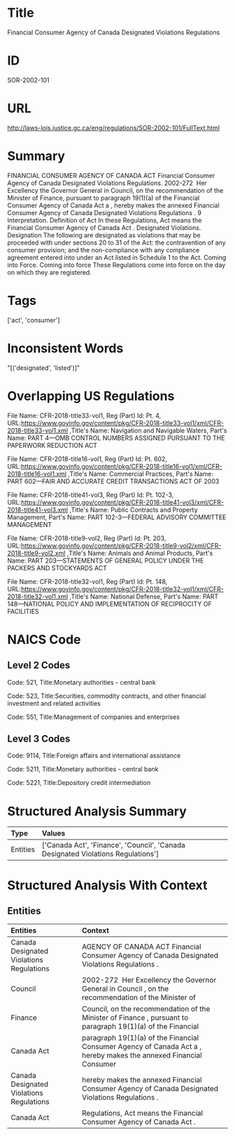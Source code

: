 # Title
Financial Consumer Agency of Canada Designated Violations Regulations


# ID
SOR-2002-101

# URL
http://laws-lois.justice.gc.ca/eng/regulations/SOR-2002-101/FullText.html


# Summary
FINANCIAL CONSUMER AGENCY OF CANADA ACT Financial Consumer Agency of Canada Designated Violations Regulations.
2002-272  Her Excellency the Governor General in Council, on the recommendation of the Minister of Finance, pursuant to paragraph 19(1)(a) of the  Financial Consumer Agency of Canada Act a , hereby makes the annexed  Financial Consumer Agency of Canada Designated Violations Regulations .
9 Interpretation.
Definition of Act In these Regulations,  Act  means the  Financial Consumer Agency of Canada Act .
Designated Violations.
Designation The following are designated as violations that may be proceeded with under sections 20 to 31 of the Act: the contravention of any consumer provision; and the non-compliance with any compliance agreement entered into under an Act listed in Schedule 1 to the Act. Coming into Force.
Coming into force These Regulations come into force on the day on which they are registered.


# Tags
['act', 'consumer']


# Inconsistent Words
"[('designated', 'listed')]"


# Overlapping US Regulations
File Name: CFR-2018-title33-vol1, Reg (Part) Id: Pt. 4, URL:https://www.govinfo.gov/content/pkg/CFR-2018-title33-vol1/xml/CFR-2018-title33-vol1.xml
,Title's Name: Navigation and Navigable Waters, Part's Name: PART 4—OMB CONTROL NUMBERS ASSIGNED PURSUANT TO THE PAPERWORK REDUCTION ACT

File Name: CFR-2018-title16-vol1, Reg (Part) Id: Pt. 602, URL:https://www.govinfo.gov/content/pkg/CFR-2018-title16-vol1/xml/CFR-2018-title16-vol1.xml
,Title's Name: Commercial Practices, Part's Name: PART 602—FAIR AND ACCURATE CREDIT TRANSACTIONS ACT OF 2003

File Name: CFR-2018-title41-vol3, Reg (Part) Id: Pt. 102-3, URL:https://www.govinfo.gov/content/pkg/CFR-2018-title41-vol3/xml/CFR-2018-title41-vol3.xml
,Title's Name: Public Contracts and Property Management, Part's Name: PART 102-3—FEDERAL ADVISORY COMMITTEE MANAGEMENT

File Name: CFR-2018-title9-vol2, Reg (Part) Id: Pt. 203, URL:https://www.govinfo.gov/content/pkg/CFR-2018-title9-vol2/xml/CFR-2018-title9-vol2.xml
,Title's Name: Animals and Animal Products, Part's Name: PART 203—STATEMENTS OF GENERAL POLICY UNDER THE PACKERS AND STOCKYARDS ACT

File Name: CFR-2018-title32-vol1, Reg (Part) Id: Pt. 148, URL:https://www.govinfo.gov/content/pkg/CFR-2018-title32-vol1/xml/CFR-2018-title32-vol1.xml
,Title's Name: National Defense, Part's Name: PART 148—NATIONAL POLICY AND IMPLEMENTATION OF RECIPROCITY OF FACILITIES




# NAICS Code
## Level 2 Codes
Code: 521, Title:Monetary authorities - central bank

Code: 523, Title:Securities, commodity contracts, and other financial investment and related activities

Code: 551, Title:Management of companies and enterprises




## Level 3 Codes
Code: 9114, Title:Foreign affairs and international assistance

Code: 5211, Title:Monetary authorities - central bank

Code: 5221, Title:Depository credit intermediation







# Structured Analysis Summary
| Type     | Values                                                                           |
|:---------|:---------------------------------------------------------------------------------|
| Entities | ['Canada Act', 'Finance', 'Council', 'Canada Designated Violations Regulations'] |


# Structured Analysis With Context
 


## Entities
| Entities                                 | Context                                                                                                           |
|:-----------------------------------------|:------------------------------------------------------------------------------------------------------------------|
| Canada Designated Violations Regulations | AGENCY OF CANADA ACT Financial Consumer Agency of Canada Designated Violations Regulations .                      |
| Council                                  | 2002-272  Her Excellency the Governor General in  Council , on the recommendation of the Minister of              |
| Finance                                  | Council, on the recommendation of the Minister of Finance , pursuant to paragraph 19(1)(a) of the Financial       |
| Canada Act                               | paragraph 19(1)(a) of the Financial Consumer Agency of Canada Act a , hereby makes the annexed Financial Consumer |
| Canada Designated Violations Regulations | hereby makes the annexed Financial Consumer Agency of Canada Designated Violations Regulations  .                 |
| Canada Act                               | Regulations, Act means the Financial Consumer Agency of Canada Act  .                                             |



